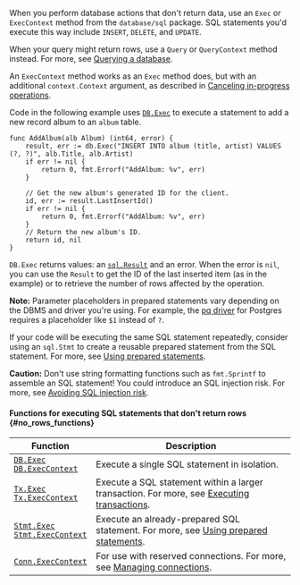 <!--{
  "Title": "Executing SQL statements that don't return data"
}-->

When you perform database actions that don't return data, use an `Exec` or
`ExecContext` method from the `database/sql` package. SQL statements you'd
execute this way include `INSERT`, `DELETE`, and `UPDATE`.

When your query might return rows, use a `Query` or `QueryContext` method
instead. For more, see [Querying a database](/doc/database/querying).

An `ExecContext` method works as an `Exec` method does, but with an additional
`context.Context` argument, as described in
[Canceling in-progress operations](/doc/database/cancel-operations).

Code in the following example uses
[`DB.Exec`](https://pkg.go.dev/database/sql#DB.Exec) to execute a
statement to add a new record album to an `album` table.

```
func AddAlbum(alb Album) (int64, error) {
	result, err := db.Exec("INSERT INTO album (title, artist) VALUES (?, ?)", alb.Title, alb.Artist)
	if err != nil {
		return 0, fmt.Errorf("AddAlbum: %v", err)
	}

	// Get the new album's generated ID for the client.
	id, err := result.LastInsertId()
	if err != nil {
		return 0, fmt.Errorf("AddAlbum: %v", err)
	}
	// Return the new album's ID.
	return id, nil
}
```

`DB.Exec` returns values: an [`sql.Result`](https://pkg.go.dev/database/sql#Result)
and an error. When the error is `nil`, you can use the `Result` to get the ID
of the last inserted item (as in the example) or to retrieve the number of rows
affected by the operation.

**Note:** Parameter placeholders in prepared statements vary depending on
the DBMS and driver you're using. For example, the
[pq driver](https://pkg.go.dev/github.com/lib/pq) for Postgres requires a
placeholder like `$1` instead of `?`.

If your code will be executing the same SQL statement repeatedly, consider
using an `sql.Stmt` to create a reusable prepared statement from the SQL
statement. For more, see [Using prepared statements](/doc/database/prepared-statements).

**Caution:** Don't use string formatting functions such as `fmt.Sprintf`
to assemble an SQL statement! You could introduce an SQL injection risk.
For more, see [Avoiding SQL injection risk](/doc/database/sql-injection).

#### Functions for executing SQL statements that don't return rows {#no_rows_functions}

<table id="no-rows-functions-list" class="DocTable">
  <thead>
    <tr class="DocTable-head">
      <th class="DocTable-cell" width="20%">Function</th>
      <th class="DocTable-cell">Description</th>
    </tr>
  </thead>
  <tbody>
    <tr class="DocTable-row">
      <td class="DocTable-cell">
        <code><a href="https://pkg.go.dev/database/sql#DB.Exec">DB.Exec</a></code><br/>
        <code><a href="https://pkg.go.dev/database/sql#DB.ExecContext">DB.ExecContext</a></code>
      </td>
      <td class="DocTable-cell">Execute a single SQL statement in isolation.</td>
    </tr>
    <tr class="DocTable-row">
      <td class="DocTable-cell">
        <code><a href="https://pkg.go.dev/database/sql#Tx.Exec">Tx.Exec</a></code><br/>
        <code><a href="https://pkg.go.dev/database/sql#Tx.ExecContext">Tx.ExecContext</a></code>
      </td>
      <td class="DocTable-cell">Execute a SQL statement within a larger transaction. For more, see
          <a href="/doc/database/execute-transactions">Executing transactions</a>.
      </td>
    </tr>
    <tr class="DocTable-row">
      <td class="DocTable-cell">
        <code><a href="https://pkg.go.dev/database/sql#Stmt.Exec">Stmt.Exec</a></code><br/>
        <code><a href="https://pkg.go.dev/database/sql#Stmt.ExecContext">Stmt.ExecContext</a></code>
      </td>
      <td class="DocTable-cell">Execute an already-prepared SQL statement. For more, see
          <a href="/doc/database/prepared-statements">Using prepared statements</a>.
      </td>
    </tr>
    <tr class="DocTable-row">
      <td class="DocTable-cell">
        <code><a href="https://pkg.go.dev/database/sql#Conn.ExecContext">Conn.ExecContext</a></code>
      </td>
      <td class="DocTable-cell">For use with reserved connections. For more, see
          <a href="/doc/database/manage-connections">Managing connections</a>.
      </td>
    </tr>
  </tbody>
</table>
